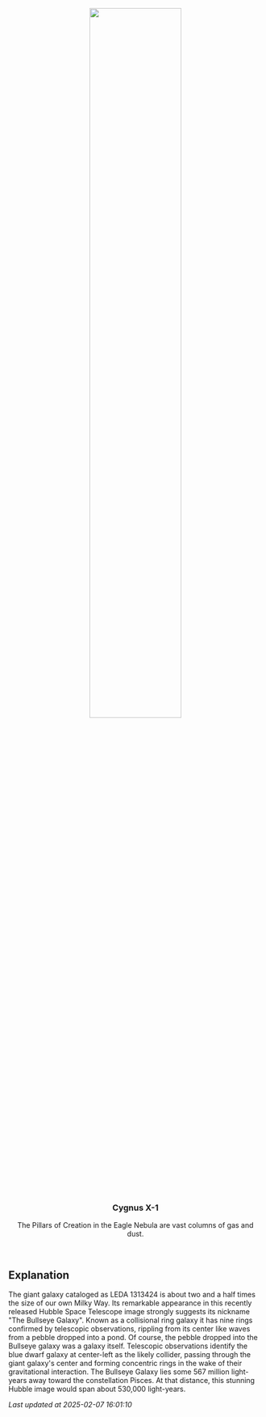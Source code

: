 <p align='center'>
    <img src='https://apod.nasa.gov/apod/image/2502/Hubble_LEDA1313424_STScI-01_1024.jpg' width='60%' />
    <h3 align="center">Cygnus X-1</h3>
    <p align="center">The Pillars of Creation in the Eagle Nebula are vast columns of gas and dust.</p>
</p>
<br/>

Explanation
--
The giant galaxy cataloged as LEDA 1313424 is about two and a half times the size of our own Milky Way. Its remarkable appearance in this recently released Hubble Space Telescope image strongly suggests its nickname "The Bullseye Galaxy". Known as a collisional ring galaxy it has nine rings confirmed by telescopic observations, rippling from its center like waves from a pebble dropped into a pond. Of course, the pebble dropped into the Bullseye galaxy was a galaxy itself. Telescopic observations identify the blue dwarf galaxy at center-left as the likely collider, passing through the giant galaxy's center and forming concentric rings in the wake of their gravitational interaction. The Bullseye Galaxy lies some 567 million light-years away toward the constellation Pisces. At that distance, this stunning Hubble image would span about 530,000 light-years.


*Last updated at 2025-02-07 16:01:10*
